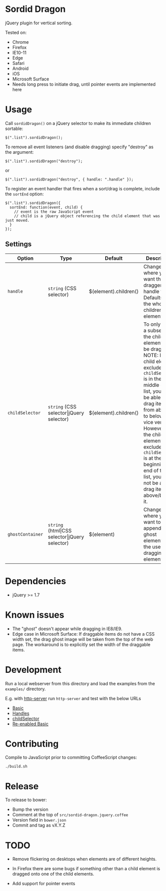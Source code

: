 Sordid Dragon
=============

jQuery plugin for vertical sorting.

Tested on:
* Chrome
* Firefox
* IE10-11
* Edge
* Safari
* Android
* iOS
* Microsoft Surface
 * Needs long press to initiate drag, until pointer events are implemented here

Usage
=====

Call `sordidDragon()` on a jQuery selector to make its immediate children sortable:

    $(".list").sordidDragon();

To remove all event listeners (and disable dragging) specify "destroy" as the argument:

    $(".list").sordidDragon("destroy");

or

    $(".list").sordidDragon("destroy", { handle: ".handle" });

To register an event handler that fires when a sort/drag is complete, include the `sortEnd` option:

    $(".list").sordidDragon({
      sortEnd: function(event, child) {
        // event is the raw JavaScript event
        // child is a jQuery object referencing the child element that was just moved.
      }
    });

## Settings

Option | Type | Default | Description
------ | ---- | ------- | -----------
`handle` | `string` (CSS selector) | $(element).children() | Change where you want the dragger handle to be. Defaults to the whole children element.
`childSelector` | `string` (CSS selector\|jQuery selector) | $(element).children() | To only allow a subset of the child elements to be dragged. <br />NOTE: If a child element excluded by `childSelector` is in the middle of the list, you will be able to drag items from above it to below it or vice versa. However, if the child element excluded by `childSelector` is at the beginning or end of the list, you will not be able to drag items above/below it.
`ghostContainer` | `string` (html\|CSS selector\|jQuery selector) | $(element) | Change where you want to append the ghost element when the user is dragging the element.

Dependencies
============

* jQuery >= 1.7


Known issues
============

* The "ghost" doesn't appear while dragging in IE8/IE9.
* Edge case in Microsoft Surface: If draggable items do not have a CSS width set, the drag ghost image will be taken from the top of the web page. The workaround is to explicitly set the width of the draggable items.


Development
===========

Run a local webserver from this directory and load the examples from the `examples/` directory.

E.g. with [http-server](https://www.npmjs.com/package/http-server) run `http-server` and test with the below URLs

- [Basic](http://localhost:8080/examples/basic.html)
- [Handles](http://localhost:8080/examples/handles.html)
- [childSelector](http://localhost:8080/examples/complex.html)
- [Re-enabled Basic](http://localhost:8080/examples/re_enable_basic.html)


Contributing
============

Compile to JavaScript prior to committing CoffeeScript changes:

    ./build.sh

Release
=======

To release to bower:

 - Bump the version
  - Comment at the top of `src/sordid-dragon.jquery.coffee`
  - Version field in `bower.json`
 - Commit and tag as vX.Y.Z

TODO
====

- Remove flickering on desktops when elements are of different heights.

- In Firefox there are some bugs if something other than a child element is
dragged onto one of the child elements.

- Add support for pointer events
